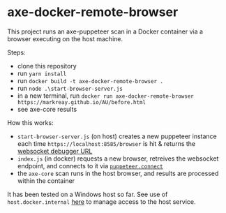 # axe-docker-remote-browser

This project runs an axe-puppeteer scan in a Docker container via a browser executing on the host machine.

Steps:
- clone this repository
- run `yarn install`
- run `docker build -t axe-docker-remote-browser .`
- run `node .\start-browser-server.js`
- in a new terminal, run `docker run axe-docker-remote-browser https://markreay.github.io/AU/before.html`
- see axe-core results

How this works:
- `start-browser-server.js` (on host) creates a new puppeteer instance each time `https://localhost:8585/browser` is hit & returns the [websocket debugger URL](https://github.com/puppeteer/puppeteer/blob/main/docs/api.md#browserwsendpoint)
- `index.js` (in docker) requests a new browser, retreives the websocket endpoint, and connects to it via [`puppeteer.connect`](https://github.com/puppeteer/puppeteer/blob/main/docs/api.md#puppeteerconnectoptions)
- the `axe-core` scan runs in the host browser, and results are processed within the container

It has been tested on a Windows host so far. See use of `host.docker.internal` [here](https://github.com/karanbirsingh/axe-docker-remote-browser/blob/59117a5151e7ff231872d9ff00c1518880c1c758/index.js#L12) to manage access to the host service. 
